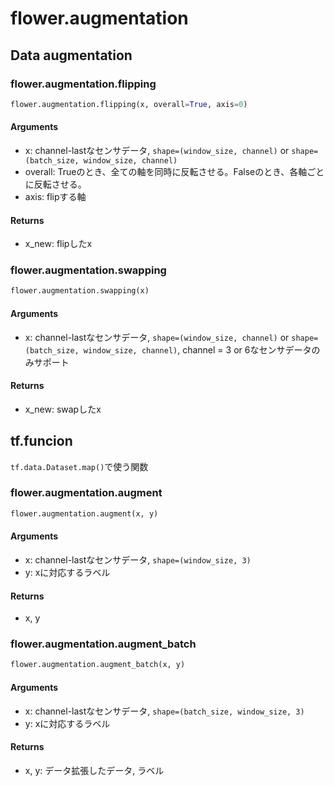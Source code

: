 # flower.augmentation

## Data augmentation
### flower.augmentation.flipping
```python
flower.augmentation.flipping(x, overall=True, axis=0)
```
#### Arguments
- x: channel-lastなセンサデータ, `shape=(window_size, channel)` or `shape=(batch_size, window_size, channel)`
- overall: Trueのとき、全ての軸を同時に反転させる。Falseのとき、各軸ごとに反転させる。
- axis: flipする軸

#### Returns
- x_new: flipしたx

### flower.augmentation.swapping
```python
flower.augmentation.swapping(x)
```
#### Arguments
- x: channel-lastなセンサデータ, `shape=(window_size, channel)` or `shape=(batch_size, window_size, channel)`, channel = 3 or 6なセンサデータのみサポート

#### Returns
- x_new: swapしたx

## tf.funcion
`tf.data.Dataset.map()`で使う関数

### flower.augmentation.augment
```python
flower.augmentation.augment(x, y)
```

#### Arguments
- x: channel-lastなセンサデータ, `shape=(window_size, 3)`
- y: xに対応するラベル

#### Returns
- x, y

### flower.augmentation.augment_batch
```python
flower.augmentation.augment_batch(x, y)
```

#### Arguments
- x: channel-lastなセンサデータ, `shape=(batch_size, window_size, 3)`
- y: xに対応するラベル

#### Returns
- x, y: データ拡張したデータ, ラベル